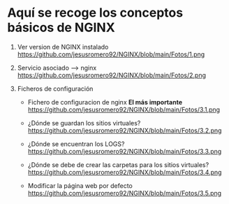 # Aquí se recoge los conceptos básicos de NGINX

1.  Ver version de NGINX instalado
      https://github.com/jesusromero92/NGINX/blob/main/Fotos/1.png
      
2.  Servicio asociado --> nginx
    https://github.com/jesusromero92/NGINX/blob/main/Fotos/2.png
    
    
3.  Ficheros de configuración
            
       * Fichero de configuracion de nginx **El más importante**
        https://github.com/jesusromero92/NGINX/blob/main/Fotos/3.1.png
   
       * ¿Dónde se guardan los sitios virtuales?
       https://github.com/jesusromero92/NGINX/blob/main/Fotos/3.2.png
   
       * ¿Dónde se encuentran los LOGS?
       https://github.com/jesusromero92/NGINX/blob/main/Fotos/3.3.png
   
       * ¿Dónde se debe de crear las carpetas para los sitios virtuales?
       https://github.com/jesusromero92/NGINX/blob/main/Fotos/3.4.png
   
       * Modificar la página web por defecto
       https://github.com/jesusromero92/NGINX/blob/main/Fotos/3.5.png

